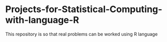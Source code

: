 # Projects-for-Statistical-Computing-with-language-R
This repository is so that real problems can be worked using R language
